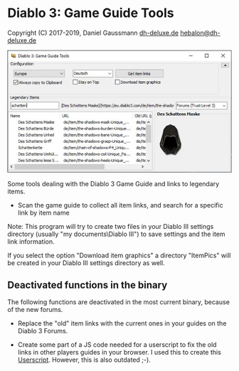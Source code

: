
# Diablo 3: Game Guide Tools
    
Copyright (C) 2017-2019, Daniel Gaussmann
[dh-deluxe.de](http://www.dh-deluxe.de)
hebalon@dh-deluxe.de
 
 ![Screenshot](/screenshot.jpg)
   
Some tools dealing with the Diablo 3 Game Guide and links to legendary items.

* Scan the game guide to collect all item links, and search for a specific link by item name

 Note: This program will try to create two files in your Diablo III settings directory (usually "my documents\Diablo III") to save settings and the item link information. 
 
 If you select the option "Download item graphics" a directory "ItemPics" will be created in your Diablo III settings directory as well.

## Deactivated functions in the binary

The following functions are deactivated in the most current binary, because of the new forums.

* Replace the "old" item links with the current ones in your guides on the Diablo 3 Forums.

* Create some part of a JS code needed for a userscript to fix the old links in other players guides in your browser. 
I used this to create this [Userscript](http://dh-deluxe.de/files/downloads/D3-Item-Guide-Wizard.user.js). However, this is also outdated ;-). 

